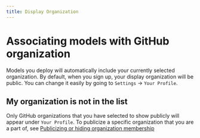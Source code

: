 ```yaml
---
title: Display Organization
---
```


# Associating models with GitHub organization

Models you deploy will automatically include your currently selected organization. By default, when you sign up, your display organization will be public. You can change it easily by going to `Settings` -> `Your Profile`.

## My organization is not in the list

Only GitHub organizations that you have selected to show publicly will appear under `Your Profile`. To publicize a specific organization that you are a part of, see [Publicizing or hiding organization membership](https://docs.github.com/en/github/setting-up-and-managing-your-github-user-account/managing-your-membership-in-organizations/publicizing-or-hiding-organization-membership)